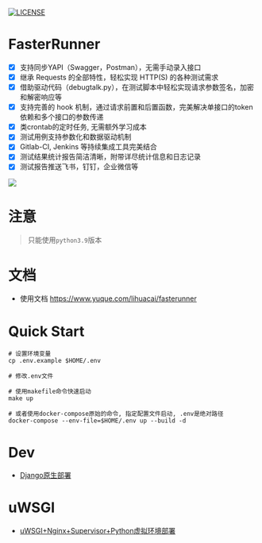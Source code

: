 [![LICENSE](https://img.shields.io/github/license/HttpRunner/FasterRunner.svg)](https://github.com/HttpRunner/FasterRunner/blob/master/LICENSE)
# FasterRunner
- [X] 支持同步YAPI（Swagger，Postman），无需手动录入接口
- [X] 继承 Requests 的全部特性，轻松实现 HTTP(S) 的各种测试需求
- [X]  借助驱动代码（debugtalk.py），在测试脚本中轻松实现请求参数签名，加密和解密响应等
- [X]  支持完善的 hook 机制，通过请求前置和后置函数，完美解决单接口的token依赖和多个接口的参数传递
- [X]  类crontab的定时任务, 无需额外学习成本
- [X]  测试用例支持参数化和数据驱动机制
- [X]  Gitlab-CI, Jenkins 等持续集成工具完美结合
- [X]  测试结果统计报告简洁清晰，附带详尽统计信息和日志记录
- [X]  测试报告推送飞书，钉钉，企业微信等  

![](https://cdn.jsdelivr.net/gh/lihuacai168/images/img/project_detail.png)


# 注意
> 只能使用`python3.9`版本
 
# 文档
- 使用文档 https://www.yuque.com/lihuacai/fasterunner

# Quick Start

```shell
# 设置环境变量
cp .env.example $HOME/.env

# 修改.env文件
```

```shell
# 使用makefile命令快速启动
make up

# 或者使用docker-compose原始的命令, 指定配置文件启动, .env是绝对路径
docker-compose --env-file=$HOME/.env up --build -d
```


# Dev
- [Django原生部署](https://www.jianshu.com/p/e26ccc21ddf2)

# uWSGI
- [uWSGI+Nginx+Supervisor+Python虚拟环境部署](https://www.jianshu.com/p/577a966b0998)